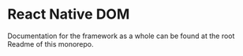 # React Native DOM

Documentation for the framework as a whole can be found at the root Readme of
this monorepo.
